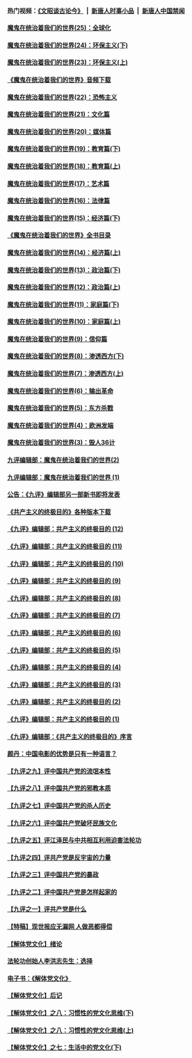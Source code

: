 #### 热门视频：[《文昭谈古论今》](https://github.com/gfw-breaker/wenzhao/blob/master/README.md?t=10220333) &nbsp;|&nbsp; [新唐人时事小品](https://github.com/gfw-breaker/ntdtv-comedy/blob/master/README.md?t=10220333) &nbsp;|&nbsp; [新唐人中国禁闻](https://github.com/gfw-breaker/ntdtv-news/blob/master/README.md?t=10220333)

#### [魔鬼在统治着我们的世界(25)：全球化](../pages/nsc422/n10788205.md?t=10220333) 

#### [魔鬼在统治着我们的世界(24)：环保主义(下)](../pages/nsc422/n10695307.md?t=10220333) 

#### [魔鬼在统治着我们的世界(23)：环保主义(上)](../pages/nsc422/n10688613.md?t=10220333) 

#### [《魔鬼在统治着我们的世界》音频下载](../pages/nsc422/n10635553.md?t=10220333) 

#### [魔鬼在统治着我们的世界(22)：恐怖主义](../pages/nsc422/n10614727.md?t=10220333) 

#### [魔鬼在统治着我们的世界(21)：文化篇](../pages/nsc422/n10597706.md?t=10220333) 

#### [魔鬼在统治着我们的世界(20)：媒体篇](../pages/nsc422/n10586579.md?t=10220333) 

#### [魔鬼在统治着我们的世界(19)：教育篇(下)](../pages/nsc422/n10564808.md?t=10220333) 

#### [魔鬼在统治着我们的世界(18)：教育篇(上)](../pages/nsc422/n10526970.md?t=10220333) 

#### [魔鬼在统治着我们的世界(17)：艺术篇](../pages/nsc422/n10499093.md?t=10220333) 

#### [魔鬼在统治着我们的世界(16)：法律篇](../pages/nsc422/n10485969.md?t=10220333) 

#### [魔鬼在统治着我们的世界(15)：经济篇(下)](../pages/nsc422/n10469975.md?t=10220333) 

#### [《魔鬼在统治着我们的世界》全书目录](../pages/nsc422/n10464261.md?t=10220333) 

#### [魔鬼在统治着我们的世界(14)：经济篇(上)](../pages/nsc422/n10457370.md?t=10220333) 

#### [魔鬼在统治着我们的世界(13)：政治篇(下)](../pages/nsc422/n10448270.md?t=10220333) 

#### [魔鬼在统治着我们的世界(12)：政治篇(上)](../pages/nsc422/n10444576.md?t=10220333) 

#### [魔鬼在统治着我们的世界(11)：家庭篇(下)](../pages/nsc422/n10440961.md?t=10220333) 

#### [魔鬼在统治着我们的世界(10)：家庭篇(上)](../pages/nsc422/n10435448.md?t=10220333) 

#### [魔鬼在统治着我们的世界(9)：信仰篇](../pages/nsc422/n10432159.md?t=10220333) 

#### [魔鬼在统治着我们的世界(8)：渗透西方(下)](../pages/nsc422/n10429603.md?t=10220333) 

#### [魔鬼在统治着我们的世界(7)：渗透西方(上)](../pages/nsc422/n10426013.md?t=10220333) 

#### [魔鬼在统治着我们的世界(6)：输出革命](../pages/nsc422/n10421536.md?t=10220333) 

#### [魔鬼在统治着我们的世界(5)：东方杀戮](../pages/nsc422/n10417707.md?t=10220333) 

#### [魔鬼在统治着我们的世界(4)：欧洲发端](../pages/nsc422/n10414890.md?t=10220333) 

#### [魔鬼在统治着我们的世界(3)：毁人36计](../pages/nsc422/n10411583.md?t=10220333) 

#### [九评编辑部：魔鬼在统治着我们的世界(2)](../pages/nsc422/n10410036.md?t=10220333) 

#### [九评编辑部：魔鬼在统治着我们的世界 (1)](../pages/nsc422/n10406825.md?t=10220333) 

#### [公告：《九评》编辑部另一部新书即将发表](../pages/nsc422/n10405104.md?t=10220333) 

#### [《共产主义的终极目的》各种版本下载](../pages/nsc422/n10022138.md?t=10220333) 

#### [《九评》编辑部：共产主义的终极目的 (12)](../pages/nsc422/n9933272.md?t=10220333) 

#### [《九评》编辑部：共产主义的终极目的 (11)](../pages/nsc422/n9924973.md?t=10220333) 

#### [《九评》编辑部：共产主义的终极目的 (10)](../pages/nsc422/n9920883.md?t=10220333) 

#### [《九评》编辑部：共产主义的终极目的 (9)](../pages/nsc422/n9916363.md?t=10220333) 

#### [《九评》编辑部：共产主义的终极目的 (8)](../pages/nsc422/n9912488.md?t=10220333) 

#### [《九评》编辑部：共产主义的终极目的 (7)](../pages/nsc422/n9901176.md?t=10220333) 

#### [《九评》编辑部：共产主义的终极目的 (6)](../pages/nsc422/n9899359.md?t=10220333) 

#### [《九评》编辑部：共产主义的终极目的 (5)](../pages/nsc422/n9893174.md?t=10220333) 

#### [《九评》编辑部：共产主义的终极目的 (4)](../pages/nsc422/n9891246.md?t=10220333) 

#### [《九评》编辑部：共产主义的终极目的 (3)](../pages/nsc422/n9879879.md?t=10220333) 

#### [《九评》编辑部：共产主义的终极目的 (2)](../pages/nsc422/n9876205.md?t=10220333) 

#### [《九评》编辑部：共产主义的终极目的 (1)](../pages/nsc422/n9865857.md?t=10220333) 

#### [《九评》编辑部：《共产主义的终极目的》序言](../pages/nsc422/n9862666.md?t=10220333) 

#### [颜丹：中国电影的优势是只有一种语言？](../pages/nsc422/n9583062.md?t=10220333) 

#### [【九评之九】评中国共产党的流氓本性](../pages/nsc422/n737542.md?t=10220333) 

#### [【九评之八】评中国共产党的邪教本质](../pages/nsc422/n735942.md?t=10220333) 

#### [【九评之七】评中国共产党的杀人历史](../pages/nsc422/n733806.md?t=10220333) 

#### [【九评之六】评中国共产党破坏民族文化](../pages/nsc422/n731667.md?t=10220333) 

#### [【九评之五】评江泽民与中共相互利用迫害法轮功](../pages/nsc422/n730058.md?t=10220333) 

#### [【九评之四】评共产党是反宇宙的力量](../pages/nsc422/n727814.md?t=10220333) 

#### [【九评之三】评中国共产党的暴政](../pages/nsc422/n725597.md?t=10220333) 

#### [【九评之二】评中国共产党是怎样起家的](../pages/nsc422/n723946.md?t=10220333) 

#### [【九评之一】评共产党是什么](../pages/nsc422/n722529.md?t=10220333) 

#### [【特稿】现世报应无漏网 人做恶都得偿](../pages/nsc422/n4215167.md?t=10220333) 

#### [【解体党文化】绪论](../pages/nsc422/n1449356.md?t=10220333) 

#### [法轮功创始人李洪志先生：选择](../pages/nsc422/n3580738.md?t=10220333) 

#### [电子书：《解体党文化》](../pages/nsc422/n1573484.md?t=10220333) 

#### [【解体党文化】后记](../pages/nsc422/n1531999.md?t=10220333) 

#### [【解体党文化】之八：习惯性的党文化思维(下)](../pages/nsc422/n1526477.md?t=10220333) 

#### [【解体党文化】之八：习惯性的党文化思维(上)](../pages/nsc422/n1520631.md?t=10220333) 

#### [【解体党文化】之七：生活中的党文化(下)](../pages/nsc422/n1513446.md?t=10220333) 

